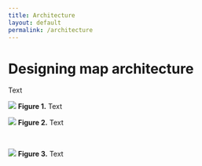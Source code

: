 ```yaml
---
title: Architecture
layout: default
permalink: /architecture
---
```


# Designing map architecture

Text

![](../images/guidelines/design1.png)
**Figure 1.** Text

![](../images/guidelines/design2.png)
**Figure 2.** Text

<br/>

![](../images/guidelines/design3.png)
**Figure 3.** Text
